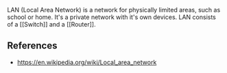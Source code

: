 LAN (Local Area Network) is a network for physically limited areas, such as school or home. It's a private network with it's own devices. LAN consists of a [[Switch]] and a [[Router]].

## References
- https://en.wikipedia.org/wiki/Local_area_network